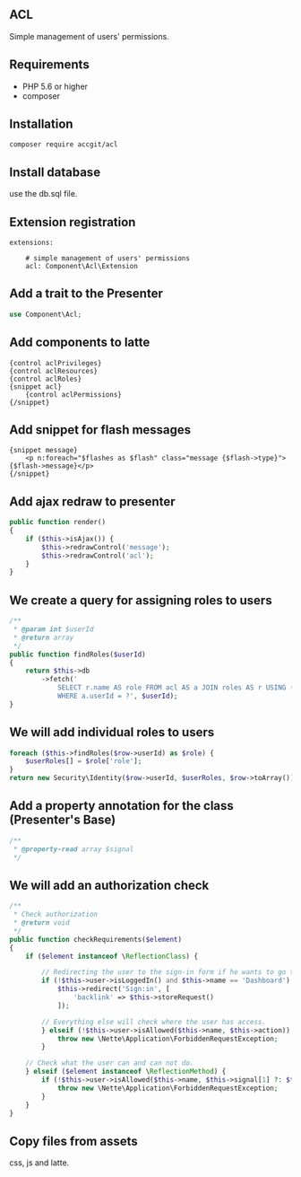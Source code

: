 
## ACL

Simple management of users' permissions.

## Requirements

- PHP 5.6 or higher
- composer

## Installation

```
composer require accgit/acl
```

## Install database

use the db.sql file.

## Extension registration

```
extensions:

	# simple management of users' permissions
	acl: Component\Acl\Extension
```

## Add a trait to the Presenter

```php
use Component\Acl;
```

## Add components to latte

```phtml
{control aclPrivileges}
{control aclResources}
{control aclRoles}
{snippet acl}
	{control aclPermissions}
{/snippet}
```

## Add snippet for flash messages

```phtml
{snippet message}
	<p n:foreach="$flashes as $flash" class="message {$flash->type}">{$flash->message}</p>
{/snippet}
```

## Add ajax redraw to presenter

```php
public function render()
{
	if ($this->isAjax()) {
		$this->redrawControl('message');
		$this->redrawControl('acl');
	}
}
```

## We create a query for assigning roles to users

```php
/**
 * @param int $userId
 * @return array
 */
public function findRoles($userId)
{
	return $this->db
		->fetch('
			SELECT r.name AS role FROM acl AS a JOIN roles AS r USING (roleId) 
			WHERE a.userId = ?', $userId);
}
```

## We will add individual roles to users

```php
foreach ($this->findRoles($row->userId) as $role) {
	$userRoles[] = $role['role'];
}
return new Security\Identity($row->userId, $userRoles, $row->toArray());
```

## Add a property annotation for the class (Presenter's Base)

```php
/**
 * @property-read array $signal
 */
```

## We will add an authorization check

```php
/**
 * Check authorization
 * @return void
 */
public function checkRequirements($element)
{
	if ($element instanceof \ReflectionClass) {

		// Redirecting the user to the sign-in form if he wants to go to the administration.
		if (!$this->user->isLoggedIn() and $this->name == 'Dashboard') {
			$this->redirect('Sign:in', [
				'backlink' => $this->storeRequest()
			]);

		// Everything else will check where the user has access.
		} elseif (!$this->user->isAllowed($this->name, $this->action)) {
			throw new \Nette\Application\ForbiddenRequestException;
		}

	// Check what the user can and can not do.
	} elseif ($element instanceof \ReflectionMethod) {
		if (!$this->user->isAllowed($this->name, $this->signal[1] ?: $this->action)) {
			throw new \Nette\Application\ForbiddenRequestException;
		}
	}
}
```

## Copy files from assets

css, js and latte.
